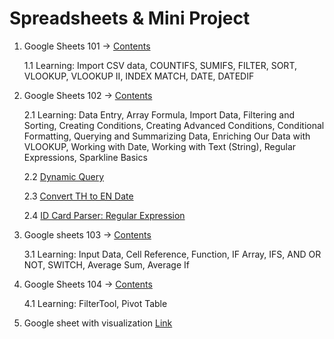 # Spreadsheets & Mini Project
1. Google Sheets 101 -> [Contents](https://docs.google.com/spreadsheets/d/1En1mdXE-n8n3-Hf3s3N9tFrw_sIzA2vDkyM52jaJvDY/edit?usp=sharing)

   1.1 Learning: Import CSV data, COUNTIFS, SUMIFS, FILTER, SORT, VLOOKUP, VLOOKUP II, INDEX MATCH, DATE, DATEDIF
    
2. Google Sheets 102 -> [Contents](https://docs.google.com/spreadsheets/d/1MpBKWSPgTCC46s6SuluV2RoHmHnPUYtV1YSbMNg8IG0/edit?gid=0#gid=0)

   2.1 Learning: Data Entry, Array Formula, Import Data, Filtering and Sorting, Creating Conditions, Creating Advanced Conditions, Conditional Formatting, Querying and Summarizing Data, Enriching Our Data with VLOOKUP, Working with Date, Working with Text (String), Regular Expressions, Sparkline Basics

   2.2 [Dynamic Query](https://docs.google.com/spreadsheets/d/1MpBKWSPgTCC46s6SuluV2RoHmHnPUYtV1YSbMNg8IG0/edit?gid=1981431105#gid=1981431105)

   2.3 [Convert TH to EN Date](https://docs.google.com/spreadsheets/d/1MpBKWSPgTCC46s6SuluV2RoHmHnPUYtV1YSbMNg8IG0/edit?gid=1656509133#gid=1656509133)

   2.4 [ID Card Parser: Regular Expression](https://docs.google.com/spreadsheets/d/1MpBKWSPgTCC46s6SuluV2RoHmHnPUYtV1YSbMNg8IG0/edit?gid=2014543270#gid=2014543270)
    
3. Google sheets 103 -> [Contents](https://docs.google.com/spreadsheets/d/18NC_QmRe7DaBi7MFSNxQMDFQAQ4kpB8dzPiQFXQOc0w/edit?usp=sharing)

   3.1 Learning: Input Data, Cell Reference, Function, IF Array, IFS, AND OR NOT, SWITCH, Average Sum, Average If

4. Google Sheets 104 -> [Contents](https://docs.google.com/spreadsheets/d/1b1fBD_57-nJrCHTvRVrLhfECwzSMpwYmg9Qpfq5pNUs/edit?usp=sharing)

   4.1 Learning: FilterTool, Pivot Table

5. Google sheet with visualization [Link](https://docs.google.com/spreadsheets/d/1kYwHrX9QbM8hcdd26U_zyTK1yLGZl3McdZTEdBcKV8s/edit?usp=sharing)

